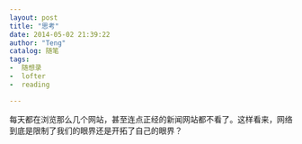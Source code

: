 ```yaml
---
layout: post
title: "思考"
date: 2014-05-02 21:39:22
author: "Teng"
catalog: 随笔
tags:
-  随想录
-  lofter
-  reading 

---
```

每天都在浏览那么几个网站，甚至连点正经的新闻网站都不看了。这样看来，网络到底是限制了我们的眼界还是开拓了自己的眼界？
